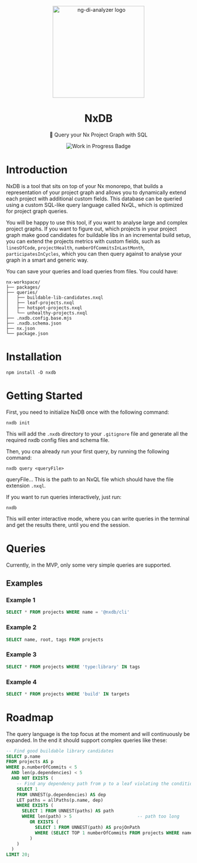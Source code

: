<p align="center">
  <img src="https://github.com/user-attachments/assets/e8202175-79f5-4613-97ea-27daa91d61d0" alt="ng-di-analyzer logo" width="250" height="250" />
</p>

<h1 align="center">NxDB</h1>

<p align="center">
  🌊 Query your Nx Project Graph with SQL
</p>

<p align="center">
  <img src="https://img.shields.io/badge/status-work%20in%20progress-orange?style=for-the-badge" alt="Work in Progress Badge" />
</p>

# Introduction

NxDB is a tool that sits on top of your Nx monorepo, that builds a representation of your project graph and allows you to dynamically extend each project with additional custom fields. This database can be queried using a custom SQL-like query language called NxQL, which is optimized for project graph queries.

You will be happy to use this tool, if you want to analyse large and complex project graphs. If you want to figure out, which projects in your project graph make good candidates for buildable libs in an incremental build setup, you can extend the projects metrics with custom fields, such as `linesOfCode`, `projectHealth`, `numberOfCommitsInLastMonth`, `participatesInCycles`, which you can then query against to analyse your graph in a smart and generic way.

You can save your queries and load queries from files. You could have:

```plaintext
nx-workspace/
├── packages/
├── queries/
│   ├── buildable-lib-candidates.nxql
│   ├── leaf-projects.nxql
│   ├── hotspot-projects.nxql
│   └── unhealthy-projects.nxql
├── .nxdb.config.base.mjs
├── .nxdb.schema.json
├── nx.json
└── package.json
```

# Installation

```
npm install -D nxdb
```

# Getting Started

First, you need to initialize NxDB once with the following command:

```plaintext
nxdb init
```

This will add the `.nxdb` directory to your `.gitignore` file and generate all the required nxdb config files and schema file.

Then, you cna already run your first query, by running the following command:

```plaintext
nxdb query <queryFile>
```

queryFile... This is the path to an NxQL file which should have the file extension `.nxql`.

If you want to run queries interactively, just run:

```plaintext
nxdb
```

This will enter interactive mode, where you can write queries in the terminal and get the results there, until you end the session.

# Queries

Currently, in the MVP, only some very simple queries are supported. 

## Examples

### Example 1

```sql
SELECT * FROM projects WHERE name = '@nxdb/cli'
```

### Example 2

```sql
SELECT name, root, tags FROM projects
```

### Example 3

```sql
SELECT * FROM projects WHERE 'type:library' IN tags
```

### Example 4

```sql
SELECT * FROM projects WHERE 'build' IN targets
```

# Roadmap

The query language is the top focus at the moment and will continuously be expanded. In the end it should support complex queries like these:

```sql
-- Find good buildable library candidates
SELECT p.name
FROM projects AS p
WHERE p.numberOfCommits < 5
  AND len(p.dependencies) < 5
  AND NOT EXISTS (
    -- Find any dependency path from p to a leaf violating the conditions
    SELECT 1
    FROM UNNEST(p.dependencies) AS dep
    LET paths = allPaths(p.name, dep)
    WHERE EXISTS (
      SELECT 1 FROM UNNEST(paths) AS path
      WHERE len(path) > 5                         -- path too long
         OR EXISTS (
           SELECT 1 FROM UNNEST(path) AS projOnPath
           WHERE (SELECT TOP 1 numberOfCommits FROM projects WHERE name = projOnPath) > p.numberOfCommits
         )
    )
  )
LIMIT 20;
```
